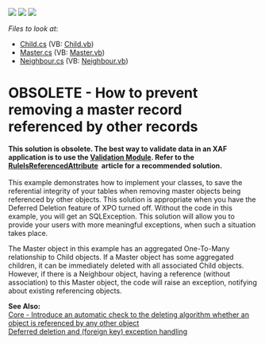 <!-- default badges list -->
![](https://img.shields.io/endpoint?url=https://codecentral.devexpress.com/api/v1/VersionRange/128592303/13.1.4%2B)
[![](https://img.shields.io/badge/Open_in_DevExpress_Support_Center-FF7200?style=flat-square&logo=DevExpress&logoColor=white)](https://supportcenter.devexpress.com/ticket/details/E1274)
[![](https://img.shields.io/badge/📖_How_to_use_DevExpress_Examples-e9f6fc?style=flat-square)](https://docs.devexpress.com/GeneralInformation/403183)
<!-- default badges end -->
<!-- default file list -->
*Files to look at*:

* [Child.cs](./CS/WinWebSolution.Module/Child.cs) (VB: [Child.vb](./VB/WinWebSolution.Module/Child.vb))
* [Master.cs](./CS/WinWebSolution.Module/Master.cs) (VB: [Master.vb](./VB/WinWebSolution.Module/Master.vb))
* [Neighbour.cs](./CS/WinWebSolution.Module/Neighbour.cs) (VB: [Neighbour.vb](./VB/WinWebSolution.Module/Neighbour.vb))
<!-- default file list end -->
# OBSOLETE - How to prevent removing a master record referenced by other records

<p><strong>This solution is obsolete. The best way to validate data in an XAF application is to use the <a href="https://documentation.devexpress.com/eXpressAppFramework/113009/Concepts/Extra-Modules/Validation/Validation-Module">Validation Module</a>. Refer to the <a href="https://documentation.devexpress.com/eXpressAppFramework/DevExpress.Persistent.Validation.RuleIsReferencedAttribute.class">RuleIsReferencedAttribute</a>  article for a recommended solution.</strong><br><br


<p>This example demonstrates how to implement your classes, to save the referential integrity of your tables when removing master objects being referenced by other objects. This solution is appropriate when you have the Deferred Deletion feature of XPO turned off. Without the code in this example, you will get an SQLException. This solution will allow you to provide your users with more meaningful exceptions, when such a situation takes place.</p><p>The Master object in this example has an aggregated One-To-Many relationship to Child objects. If a Master object has some aggregated children, it can be immediately deleted with all associated Child objects. However, if there is a Neighbour object, having a reference (without association) to this Master object, the code will raise an exception, notifying about existing referencing objects.</p><p><strong>See Also:</strong><br />
<a href="https://www.devexpress.com/Support/Center/p/S91931">Core - Introduce an automatic check to the deleting algorithm whether an object is referenced by any other object</a><br />
<a href="https://www.devexpress.com/Support/Center/p/Q100872">Deferred deletion and (foreign key) exception handling</a></p>

<br/>


